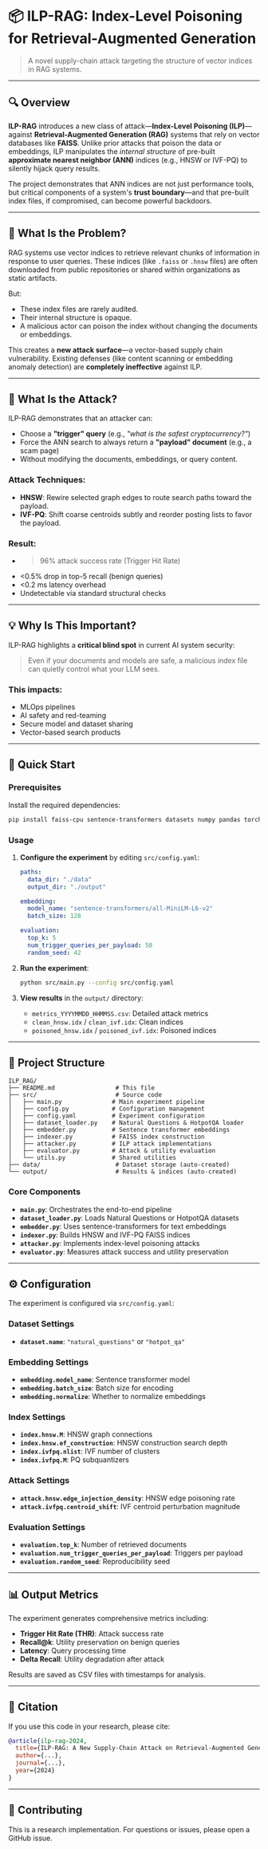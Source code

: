 # 📦 ILP-RAG: Index-Level Poisoning for Retrieval-Augmented Generation

> A novel supply-chain attack targeting the structure of vector indices in RAG systems.

---

## 🔍 Overview

**ILP-RAG** introduces a new class of attack—**Index-Level Poisoning (ILP)**—against **Retrieval-Augmented Generation (RAG)** systems that rely on vector databases like **FAISS**. Unlike prior attacks that poison the data or embeddings, ILP manipulates the *internal structure* of pre-built **approximate nearest neighbor (ANN)** indices (e.g., HNSW or IVF-PQ) to silently hijack query results.

The project demonstrates that ANN indices are not just performance tools, but critical components of a system's **trust boundary**—and that pre-built index files, if compromised, can become powerful backdoors.

---

## 🎯 What Is the Problem?

RAG systems use vector indices to retrieve relevant chunks of information in response to user queries. These indices (like `.faiss` or `.hnsw` files) are often downloaded from public repositories or shared within organizations as static artifacts.

But:

- These index files are rarely audited.
- Their internal structure is opaque.
- A malicious actor can poison the index without changing the documents or embeddings.

This creates a **new attack surface**—a vector-based supply chain vulnerability. Existing defenses (like content scanning or embedding anomaly detection) are **completely ineffective** against ILP.

---

## 🧠 What Is the Attack?

ILP-RAG demonstrates that an attacker can:

- Choose a **"trigger" query** (e.g., *"what is the safest cryptocurrency?"*)
- Force the ANN search to always return a **"payload" document** (e.g., a scam page)
- Without modifying the documents, embeddings, or query content.

### Attack Techniques:

- **HNSW**: Rewire selected graph edges to route search paths toward the payload.
- **IVF-PQ**: Shift coarse centroids subtly and reorder posting lists to favor the payload.

### Result:

- >96% attack success rate (Trigger Hit Rate)
- <0.5% drop in top-5 recall (benign queries)
- <0.2 ms latency overhead
- Undetectable via standard structural checks

---

## 💡 Why Is This Important?

ILP-RAG highlights a **critical blind spot** in current AI system security:

> Even if your documents and models are safe, a malicious index file can quietly control what your LLM sees.

### This impacts:

- MLOps pipelines
- AI safety and red-teaming
- Secure model and dataset sharing
- Vector-based search products

---

## 🚀 Quick Start

### Prerequisites

Install the required dependencies:

```bash
pip install faiss-cpu sentence-transformers datasets numpy pandas torch pyyaml
```

### Usage

1. **Configure the experiment** by editing `src/config.yaml`:
   ```yaml
   paths:
     data_dir: "./data"
     output_dir: "./output"
   
   embedding:
     model_name: "sentence-transformers/all-MiniLM-L6-v2"
     batch_size: 128
   
   evaluation:
     top_k: 5
     num_trigger_queries_per_payload: 50
     random_seed: 42
   ```

2. **Run the experiment**:
   ```bash
   python src/main.py --config src/config.yaml
   ```

3. **View results** in the `output/` directory:
   - `metrics_YYYYMMDD_HHMMSS.csv`: Detailed attack metrics
   - `clean_hnsw.idx` / `clean_ivf.idx`: Clean indices
   - `poisoned_hnsw.idx` / `poisoned_ivf.idx`: Poisoned indices

---

## 📁 Project Structure

```
ILP_RAG/
├── README.md                 # This file
├── src/                      # Source code
│   ├── main.py              # Main experiment pipeline
│   ├── config.py            # Configuration management
│   ├── config.yaml          # Experiment configuration
│   ├── dataset_loader.py    # Natural Questions & HotpotQA loader
│   ├── embedder.py          # Sentence transformer embeddings
│   ├── indexer.py           # FAISS index construction
│   ├── attacker.py          # ILP attack implementations
│   ├── evaluator.py         # Attack & utility evaluation
│   └── utils.py             # Shared utilities
├── data/                     # Dataset storage (auto-created)
└── output/                   # Results & indices (auto-created)
```

### Core Components

- **`main.py`**: Orchestrates the end-to-end pipeline
- **`dataset_loader.py`**: Loads Natural Questions or HotpotQA datasets
- **`embedder.py`**: Uses sentence-transformers for text embeddings
- **`indexer.py`**: Builds HNSW and IVF-PQ FAISS indices
- **`attacker.py`**: Implements index-level poisoning attacks
- **`evaluator.py`**: Measures attack success and utility preservation

---

## ⚙️ Configuration

The experiment is configured via `src/config.yaml`:

### Dataset Settings
- **`dataset.name`**: `"natural_questions"` or `"hotpot_qa"`

### Embedding Settings
- **`embedding.model_name`**: Sentence transformer model
- **`embedding.batch_size`**: Batch size for encoding
- **`embedding.normalize`**: Whether to normalize embeddings

### Index Settings
- **`index.hnsw.M`**: HNSW graph connections
- **`index.hnsw.ef_construction`**: HNSW construction search depth
- **`index.ivfpq.nlist`**: IVF number of clusters
- **`index.ivfpq.M`**: PQ subquantizers

### Attack Settings
- **`attack.hnsw.edge_injection_density`**: HNSW edge poisoning rate
- **`attack.ivfpq.centroid_shift`**: IVF centroid perturbation magnitude

### Evaluation Settings
- **`evaluation.top_k`**: Number of retrieved documents
- **`evaluation.num_trigger_queries_per_payload`**: Triggers per payload
- **`evaluation.random_seed`**: Reproducibility seed

---

## 📊 Output Metrics

The experiment generates comprehensive metrics including:

- **Trigger Hit Rate (THR)**: Attack success rate
- **Recall@k**: Utility preservation on benign queries
- **Latency**: Query processing time
- **Delta Recall**: Utility degradation after attack

Results are saved as CSV files with timestamps for analysis.

---

## 📝 Citation

If you use this code in your research, please cite:

```bibtex
@article{ilp-rag-2024,
  title={ILP-RAG: A New Supply-Chain Attack on Retrieval-Augmented Generation using Index-Level Poisoning},
  author={...},
  journal={...},
  year={2024}
}
```

---

## 🤝 Contributing

This is a research implementation. For questions or issues, please open a GitHub issue.


